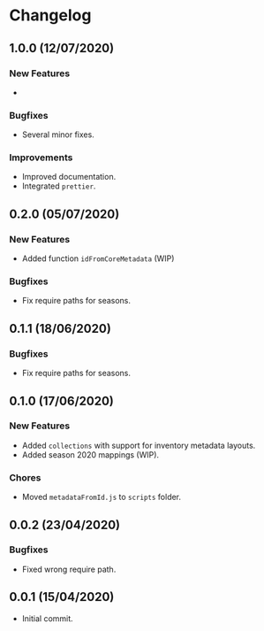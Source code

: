 # Changelog

## 1.0.0 (12/07/2020)

### New Features
 * 

### Bugfixes
 * Several minor fixes.

### Improvements
 * Improved documentation.
 * Integrated `prettier`.


## 0.2.0 (05/07/2020)

### New Features
 * Added function `idFromCoreMetadata` (WIP)

### Bugfixes
* Fix require paths for seasons.

## 0.1.1 (18/06/2020)

### Bugfixes
* Fix require paths for seasons.

## 0.1.0 (17/06/2020)

### New Features
* Added `collections` with support for inventory metadata layouts.
* Added season 2020 mappings (WIP).

### Chores
 * Moved `metadataFromId.js` to `scripts` folder.

## 0.0.2 (23/04/2020)

### Bugfixes
* Fixed wrong require path.

## 0.0.1 (15/04/2020)
* Initial commit.
